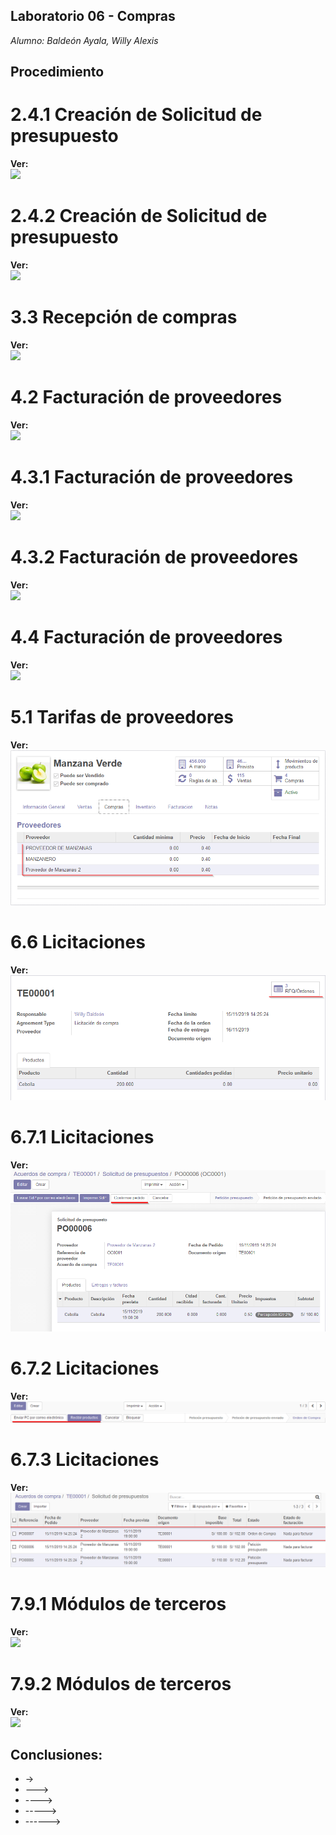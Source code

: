## Laboratorio 06 - Compras
*Alumno: Baldeón Ayala, Willy Alexis*

## Procedimiento

# 2.4.1 Creación de Solicitud de presupuesto
**Ver:**  
![](https://github.com/WillyBaldeon/Integraci-n-de-Sistemas-Empresariales-Avanzados/blob/master/Semana%206/2.4.1%20Creaci%C3%B3n%20de%20Solicitud%20de%20presupuesto.png)

# 2.4.2 Creación de Solicitud de presupuesto
**Ver:**  
![](https://github.com/WillyBaldeon/Integraci-n-de-Sistemas-Empresariales-Avanzados/blob/master/Semana%206/2.4.2%20Creaci%C3%B3n%20de%20Solicitud%20de%20presupuesto.png)

# 3.3 Recepción de compras
**Ver:**  
![](https://github.com/WillyBaldeon/Integraci-n-de-Sistemas-Empresariales-Avanzados/blob/master/Semana%206/3.3%20Recepci%C3%B3n%20de%20compras.png)

# 4.2 Facturación de proveedores
**Ver:**  
![](https://github.com/WillyBaldeon/Integraci-n-de-Sistemas-Empresariales-Avanzados/blob/master/Semana%206/4.2%20Facturaci%C3%B3n%20de%20proveedores.png)

# 4.3.1 Facturación de proveedores
**Ver:**  
![](https://github.com/WillyBaldeon/Integraci-n-de-Sistemas-Empresariales-Avanzados/blob/master/Semana%206/4.3.1%20Facturaci%C3%B3n%20de%20proveedores.png)

# 4.3.2 Facturación de proveedores
**Ver:**  
![](https://github.com/WillyBaldeon/Integraci-n-de-Sistemas-Empresariales-Avanzados/blob/master/Semana%206/4.3.2%20Facturaci%C3%B3n%20de%20proveedores.png)

# 4.4 Facturación de proveedores
**Ver:**  
![](https://github.com/WillyBaldeon/Integraci-n-de-Sistemas-Empresariales-Avanzados/blob/master/Semana%206/4.4%20Facturaci%C3%B3n%20de%20proveedores.png)

# 5.1 Tarifas de proveedores
**Ver:**  
![](https://github.com/WillyBaldeon/Integraci-n-de-Sistemas-Empresariales-Avanzados/blob/master/Semana%206/5.1%20Tarifas%20de%20proveedores.png)

# 6.6 Licitaciones
**Ver:**  
![](https://github.com/WillyBaldeon/Integraci-n-de-Sistemas-Empresariales-Avanzados/blob/master/Semana%206/6.6%20Licitaciones.png)

# 6.7.1 Licitaciones
**Ver:**  
![](https://github.com/WillyBaldeon/Integraci-n-de-Sistemas-Empresariales-Avanzados/blob/master/Semana%206/6.7.1%20Licitaciones.png)

# 6.7.2 Licitaciones
**Ver:**  
![](https://github.com/WillyBaldeon/Integraci-n-de-Sistemas-Empresariales-Avanzados/blob/master/Semana%206/6.7.2%20Licitaciones.png)

# 6.7.3 Licitaciones
**Ver:**  
![](https://github.com/WillyBaldeon/Integraci-n-de-Sistemas-Empresariales-Avanzados/blob/master/Semana%206/6.7.3%20Licitaciones.png)

# 7.9.1 Módulos de terceros
**Ver:**  
![](https://github.com/WillyBaldeon/Integraci-n-de-Sistemas-Empresariales-Avanzados/blob/master/Semana%206/7.9.1%20M%C3%B3dulos%20de%20terceros.png)

# 7.9.2 Módulos de terceros
**Ver:**  
![](https://github.com/WillyBaldeon/Integraci-n-de-Sistemas-Empresariales-Avanzados/blob/master/Semana%206/7.9.2%20M%C3%B3dulos%20de%20terceros.png)

## Conclusiones:
* ->
* --->
* ---->
* ----->
* ------>